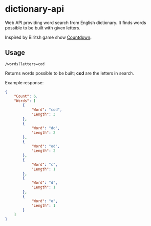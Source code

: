 # dictionary-api

Web API providing word search from English dictionary. It finds words possible to be built with given letters.

Inspired by Biritsh game show [Countdown](https://en.wikipedia.org/wiki/Countdown_(game_show)).

## Usage

`/words?letters=cod`

Returns words possible to be built; **cod** are the letters in search.

Example response: 

```json
{
	"Count": 6,
	"Words": [
		{
			"Word": "cod",
			"Length": 3
		}, 
		{
			"Word": "do",
			"Length": 2
		}, 
		{
			"Word": "od",
			"Length": 2
		}, 
		{
			"Word": "c",
			"Length": 1
		}, 
		{
			"Word": "d",
			"Length": 1
		}, 
		{
			"Word": "o",
			"Length": 1
		}
	]
}
```
